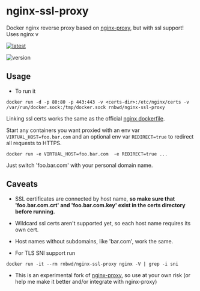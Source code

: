nginx-ssl-proxy
===============

Docker nginx reverse proxy based on [nginx-proxy](https://github.com/jwilder/nginx-proxy), but with ssl support! Uses nginx v

[![latest](https://img.shields.io/badge/docker-latest-blue.svg?style=flat-square)](https://registry.hub.docker.com/u/rnbwd/nginx-ssl-proxy/)

![version](https://img.shields.io/badge/version-0.1.2-lightgrey.svg?style=flat-square)

## Usage

 - To run it

`docker run -d -p 80:80 -p 443:443 -v <certs-dir>:/etc/nginx/certs -v /var/run/docker.sock:/tmp/docker.sock rnbwd/nginx-ssl-proxy`

Linking ssl certs works the same as the official [nginx dockerfile](https://github.com/dockerfile/nginx).  

Start any containers you want proxied with an env var `VIRTUAL_HOST=foo.bar.com` and an optional env var `REDIRECT=true` to redirect all requests to HTTPS. 

`docker run -e VIRTUAL_HOST=foo.bar.com  -e REDIRECT=true ...`

Just switch 'foo.bar.com' with your personal domain name. 

## Caveats

- SSL certificates are connected by host name, **so make sure that 'foo.bar.com.crt' and 'foo.bar.com.key' exist in the certs directory before running.**

- Wildcard ssl certs aren't supported yet, so each host name requires its own cert. 

- Host names without subdomains, like 'bar.com', work the same.

- For TLS SNI support run

`docker run -it --rm rnbwd/nginx-ssl-proxy nginx -V | grep -i sni`

- This is an experimental fork of [nginx-proxy](https://github.com/jwilder/nginx-proxy), so use at your own risk (or help me make it better and/or integrate with nginx-proxy)
